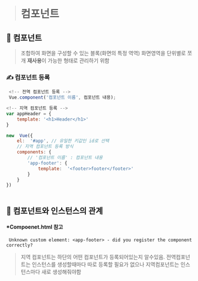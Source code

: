  > #   컴포넌트

 ##  :closed_book: 컴포넌트
> 조합하여 화면을 구성할 수 있는 블록(화면의 특정 역역)
> 화면영역을 단위별로 쪼개 **재사용**이 가능한 형태로 관리하기 위함

### ✍ 컴포넌트 등록

```JavaScript
 <!-- 전역 컴포넌트 등록 -->
 Vue.component('컴포넌트 이름', 컴포넌트 내용);

<!-- 지역 컴포넌트 등록 -->
var appHeader = {
	template: '<h1>Header</h1>'
}

new  Vue({
	el:  '#app', // 유일한 키값인 id로 선택
	// 지역 컴포넌트 등록 방식
	components: {
		// '컴포넌트 이름' : 컴포넌트 내용
		'app-footer': {
			template:  '<footer>footer</footer>'
		}
	}
})
 
```


##  :ledger: 컴포넌트와 인스턴스의 관계

#### *Compoenet.html 참고 
```
 Unknown custom element: <app-footer> - did you register the component correctly? 
 ```

> 지역 컴포넌트는 하단의 어떤 컴포넌트가 등록되어있는지 알수있음.
> 전역컴포넌트는 인스턴스를 생성할때마다 따로 등록할 필요가 없으나 지역컴포넌트는 인스턴스마다 새로 생성해줘야함

